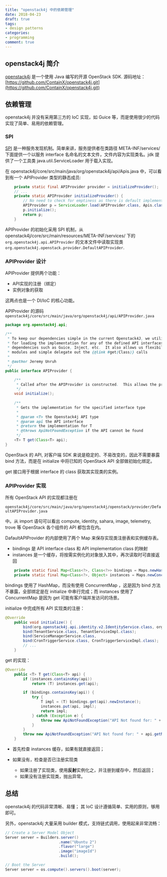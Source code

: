 ```yaml
---
title: "openstack4j 中的依赖管理"
date: 2018-04-23
draft: true
tags:
- design patterns
categories:
- programming
comment: true
---
```



## openstack4j 简介

[openstack4j](http://openstack4j.com/) 是一个使用 Java 编写的开源 OpenStack SDK.  源码地址： [https://github.com/ContainX/openstack4j.git](https://github.com/ContainX/openstack4j.git)



## 依赖管理

openstack4j 并没有采用第三方的 IoC 实现，如 Guice 等，而是使用很少的代码实现了简单、易用的依赖管理。

### SPI

[SPI](https://docs.oracle.com/javase/tutorial/sound/SPI-intro.html) 是一种服务发现机制。简单来讲，服务提供者在类路径 META-INF/services/ 下面提供一个以服务 interface 名命名的文本文件，文件内容为实现类名。jdk 提供了一个工具类 java.util.ServiceLoader 用于载入实现。

在 openstack4j/core/src/main/java/org/openstack4j/api/Apis.java 中，可以看到有一个 APIProvider 类型的静态成员:

```java
    private static final APIProvider provider = initializeProvider();
    // ...
    private static APIProvider initializeProvider() {
        // No need to check for emptiness as there is default implementation registered
        APIProvider p = ServiceLoader.load(APIProvider.class, Apis.class.getClassLoader()).iterator().next();
        p.initialize();
        return p;
    }
```

APIProvider 的初始化采用 SPI 机制，从 openstack4j/core/src/main/resources/META-INF/services/ 下的 `org.openstack4j.api.APIProvider` 的文本文件中读取实现类 `org.openstack4j.openstack.provider.DefaultAPIProvider`.

### APIProvider 设计

APIProvider 提供两个功能：

- API实现的注册（绑定）
- 实例对象的获取

这两点也是一个 DI/IoC 的核心功能。



APIProvider 的源码`openstack4j/core/src/main/java/org/openstack4j/api/APIProvider.java`


```java
package org.openstack4j.api;

/**
 * To keep our dependencies simple in the current Openstack4J, we utilize ServiceLoader to load a provider who is responsible
 * for loading the implementation for any of the defined API interfaces.  This allows us to avoid pulling in extra 3rd party 
 * dependencies such as Guice, Inject, etc.  It also allows us flexibility on the provider which may be overriden and choose to bind
 * modules and simple delegate out the {@link #get(Class)} calls
 * 
 * @author Jeremy Unruh
 */
public interface APIProvider {

	/**
	 * Called after the APIProvider is constructed.  This allows the provider to pre-initialize or bind any interface implementations if desired
	 */
	void initialize();
	
	/**
	 * Gets the implementation for the specified interface type
	 *
	 * @param <T> the Openstack4j API type
	 * @param api the API interface
	 * @return the implementation for T
	 * @throws ApiNotFoundException if the API cannot be found
	 */
	<T> T get(Class<T> api);
}
```

OpenStack 的 API, 对客户端 SDK 来说是稳定的、不易改变的，因此不需要暴露 bind 方法，而是在 initialize 中将已知的 OpenStack API 全部做初始化绑定。

get 接口用于根据 interface 的 class 获取其实现类的实例。


### APIProvider 实现

所有 OpenStack API 的实现都注册在

`openstack4j/core/src/main/java/org/openstack4j/openstack/provider/DefaultAPIProvider.java`

中。从 import 语句可以看出 compute, identity, sahara, image, telemetry, trove 等 OpenStack 各个组件的 API 都包含在内。

DafaultAPIProvider 的内部使用了两个 Map 来保存实现类注册表和实例缓存表。

- bindings 是 API interface class 和 API implementation class 的映射
- instances 是一个缓存，将按需实例化的对象放入其中，再次读取时可直接返回

```java
    private static final Map<Class<?>, Class<?>> bindings = Maps.newHashMap();
    private static final Map<Class<?>, Object> instances = Maps.newConcurrentMap();
```

bindings 使用了 HashMap，而没有使用 ConcurrentMap ，这是因为 bind 方法不暴露，全部绑定是在 initialize 中串行完成；而 instances 使用了 ConcurrentMap 是因为 get 可能有客户端并发访问的场景。


initialize 中完成所有 API 实现类的注册：

```java
@Override
    public void initialize() {
        bind(org.openstack4j.api.identity.v2.IdentityService.class, org.openstack4j.openstack.identity.v2.internal.IdentityServiceImpl.class);
        bind(TenantService.class, TenantServiceImpl.class);
        bind(ServiceManagerService.class, 
        bind(CronTriggerService.class, CronTriggerServiceImpl.class);
        // ...
    }
```


get 的实现：

```java
@Override
    public <T> T get(Class<T> api) {
        if (instances.containsKey(api))
            return (T) instances.get(api);

        if (bindings.containsKey(api)) {
            try {
                T impl = (T) bindings.get(api).newInstance();
                instances.put(api, impl);
                return impl;
            } catch (Exception e) {
                throw new ApiNotFoundException("API Not found for: " + api.getName(), e);
            }
        }
        throw new ApiNotFoundException("API Not found for: " + api.getName());
    }
```

- 首先检查 instances 缓存，如果有就直接返回；

- 如果没有，检查是否已注册实现类
	- 如果注册了实现类，使用**反射**实例化之，并注册到缓存中，然后返回；
	- 如果没有注册实现类，抛出异常。




## 总结

openstack4j 的代码非常清晰、易懂； 其 IoC 设计遵循简单、实用的原则，够用即可。

另外，openstack4j 大量采用 builder 模式，支持链式调用，使用起来非常流畅：

```java
// Create a Server Model Object
Server server = Builders.server()
                        .name("Ubuntu 2")
                        .flavor("large")
                        .image("imageId")
                        .build();

// Boot the Server
Server server = os.compute().servers().boot(server);
```